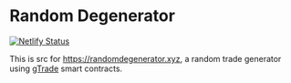 # Random Degenerator

[![Netlify Status](https://api.netlify.com/api/v1/badges/847d2b43-d954-4797-a4bc-a1f3b65bc123/deploy-status)](https://app.netlify.com/sites/vigorous-heyrovsky-05da6c/deploys)

This is src for https://randomdegenerator.xyz, a random trade generator using [gTrade](https://gains.trade) smart contracts.
